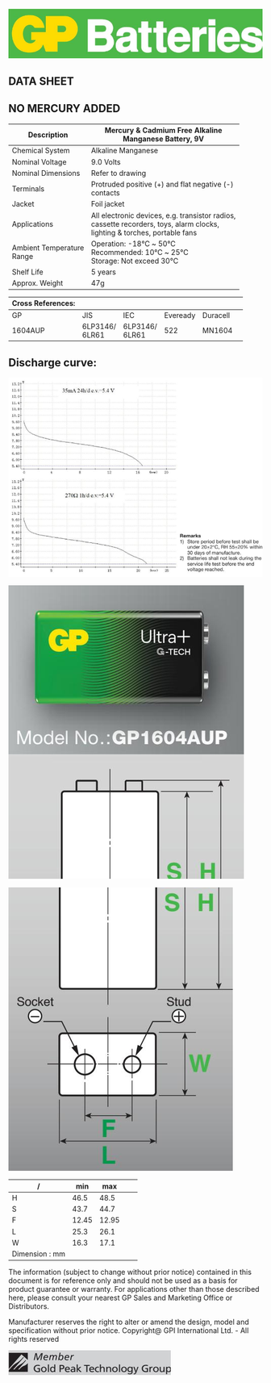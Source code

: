 ![](_page_0_Picture_0.jpeg)

## **DATA SHEET**

## **NO MERCURY ADDED**

| Description                  | Mercury & Cadmium Free Alkaline<br>Manganese Battery, 9V                                                                        |
|------------------------------|---------------------------------------------------------------------------------------------------------------------------------|
| Chemical System              | Alkaline Manganese                                                                                                              |
| Nominal Voltage              | 9.0 Volts                                                                                                                       |
| Nominal Dimensions           | Refer to drawing                                                                                                                |
| Terminals                    | Protruded positive (+) and flat negative (-)<br>contacts                                                                        |
| Jacket                       | Foil jacket                                                                                                                     |
| Applications                 | All electronic devices, e.g. transistor radios,<br>cassette recorders, toys, alarm clocks,<br>lighting & torches, portable fans |
| Ambient Temperature<br>Range | Operation: -18℃ ~ 50℃<br>Recommended: 10℃ ~ 25℃<br>Storage: Not exceed 30℃                                                      |
| Shelf Life                   | 5 years                                                                                                                         |
| Approx. Weight               | 47g                                                                                                                             |

| Cross References: |                   |                   |          |          |  |
|-------------------|-------------------|-------------------|----------|----------|--|
| GP                | JIS               | IEC               | Eveready | Duracell |  |
| 1604AUP           | 6LP3146/<br>6LR61 | 6LP3146/<br>6LR61 | 522      | MN1604   |  |

## **Discharge curve:**

![](_page_0_Figure_6.jpeg)

![](_page_0_Picture_7.jpeg)

![](_page_0_Figure_8.jpeg)

| /              | min   | max   |  |  |
|----------------|-------|-------|--|--|
| H              | 46.5  | 48.5  |  |  |
| S              | 43.7  | 44.7  |  |  |
| F              | 12.45 | 12.95 |  |  |
| L              | 25.3  | 26.1  |  |  |
| W              | 16.3  | 17.1  |  |  |
| Dimension : mm |       |       |  |  |

The information (subject to change without prior notice) contained in this document is for reference only and should not be used as a basis for product guarantee or warranty. For applications other than those described here, please consult your nearest GP Sales and Marketing Office or Distributors.

Manufacturer reserves the right to alter or amend the design, model and specification without prior notice. Copyright@ GPI International Ltd. - All rights reserved

![](_page_0_Picture_14.jpeg)